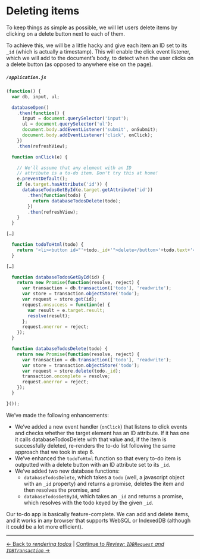 # Deleting items

To keep things as simple as possible, we will let users delete items by clicking on a delete button next to each of them.

To achieve this, we will be a little hacky and give each item an ID set to its `_id` (which is actually a timestamp). This will enable the click event listener, which we will add to the document’s body, to detect when the user clicks on a delete button (as opposed to anywhere else on the page).

##### `/application.js`

```js
(function() {
  var db, input, ul;

  databaseOpen()
    .then(function() {
      input = document.querySelector('input');
      ul = document.querySelector('ul');
      document.body.addEventListener('submit', onSubmit);
      document.body.addEventListener('click', onClick);
    })
    .then(refreshView);

  function onClick(e) {

    // We'll assume that any element with an ID
    // attribute is a to-do item. Don't try this at home!
    e.preventDefault();
    if (e.target.hasAttribute('id')) {
      databaseTodosGetById(e.target.getAttribute('id'))
        .then(function(todo) {
          return databaseTodosDelete(todo);
        })
        .then(refreshView);
    }
  }

[…]

  function todoToHtml(todo) {
    return '<li><button id="'+todo._id+'">delete</button>'+todo.text+'</li>';
  }

[…]

  function databaseTodosGetById(id) {
    return new Promise(function(resolve, reject) {
      var transaction = db.transaction(['todo'], 'readwrite');
      var store = transaction.objectStore('todo');
      var request = store.get(id);
      request.onsuccess = function(e) {
        var result = e.target.result;
        resolve(result);
      };
      request.onerror = reject;
    });
  }

  function databaseTodosDelete(todo) {
    return new Promise(function(resolve, reject) {
      var transaction = db.transaction(['todo'], 'readwrite');
      var store = transaction.objectStore('todo');
      var request = store.delete(todo._id);
      transaction.oncomplete = resolve;
      request.onerror = reject;
    });
  }

}());
```

We’ve made the following enhancements:

- We’ve added a new event handler (`onClick`) that listens to click events and checks whether the target element has an ID attribute. If it has one it calls databaseTodosDelete with that value and, if the item is successfully deleted, re-renders the to-do list following the same approach that we took in step 6.
- We’ve enhanced the `todoToHtml` function so that every to-do item is outputted with a delete button with an ID attribute set to its `_id`.
- We’ve added two new database functions:
  - `databaseTodosDelete`, which takes a `todo` (well, a javascript object with an `_id` property) and returns a promise, deletes the item and then resolves the promise, and
  - `databaseTodosGetById`, which takes an `_id` and returns a promise, which resolves with the todo keyed by the given `_id`.

Our to-do app is basically feature-complete. We can add and delete items, and it works in any browser that supports WebSQL or IndexedDB (although it could be a lot more efficient).

---

[← Back to *rendering todos*](../08-rendering-todos) | [Continue to *Review: `IDBRequest` and `IDBTransaction`* →](../10-review-requests-transactions)
